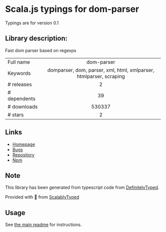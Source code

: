 
# Scala.js typings for dom-parser

Typings are for version 0.1

## Library description:
Fast dom parser based on regexps

|                    |                 |
| ------------------ | :-------------: |
| Full name          | dom-parser |
| Keywords           | domparser, dom, parser, xml, html, xmlparser, htmlparser, scraping |
| # releases         | 2 |
| # dependents       | 39 |
| # downloads        | 530337 |
| # stars            | 2 |

## Links
- [Homepage](https://github.com/ershov-konst/dom-parser#readme)
- [Bugs](https://github.com/ershov-konst/dom-parser/issues)
- [Repository](https://github.com/ershov-konst/dom-parser)
- [Npm](https://www.npmjs.com/package/dom-parser)
    


## Note
This library has been generated from typescript code from [DefinitelyTyped](https://definitelytyped.org).

Provided with :purple_heart: from [ScalablyTyped](https://github.com/oyvindberg/ScalablyTyped)

## Usage
See [the main readme](../../readme.md) for instructions.


